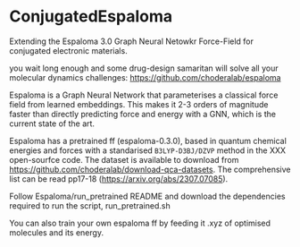 # ConjugatedEspaloma

Extending the Espaloma 3.0 Graph Neural Netowkr Force-Field for conjugated electronic materials. 

you wait long enough and some drug-design samaritan will solve all your molecular dynamics challenges: https://github.com/choderalab/espaloma

Espaloma is a Graph Neural Network that parameterises a classical force field from learned embeddings. This makes it 2-3 orders of magnitude faster than directly predicting force and energy with a GNN, which is the current state of the art. 

Espaloma has a pretrained ff (espaloma-0.3.0), based in quantum chemical energies and forces with a standarised `B3LYP-D3BJ/DZVP` method in the XXX open-sourfce code. The dataset is available to download from  https://github.com/choderalab/download-qca-datasets. The comprehensive list can be read pp17-18 (https://arxiv.org/abs/2307.07085).

Follow Espaloma/run_pretrained README and download the dependencies required to run the script, run_pretrained.sh

You can also train your own espaloma ff by feeding it .xyz of optimised molecules and its energy.
